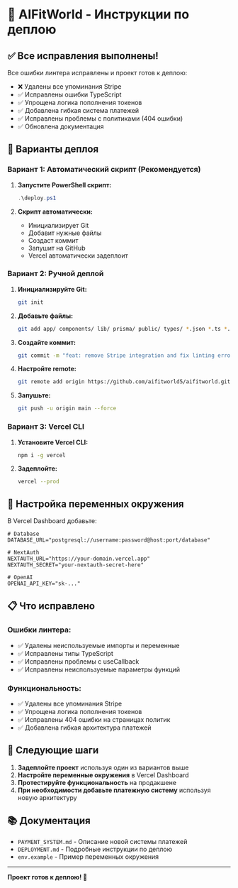 # 🚀 AIFitWorld - Инструкции по деплою

## ✅ Все исправления выполнены!

Все ошибки линтера исправлены и проект готов к деплою:

- ❌ Удалены все упоминания Stripe
- ✅ Исправлены ошибки TypeScript
- ✅ Упрощена логика пополнения токенов
- ✅ Добавлена гибкая система платежей
- ✅ Исправлены проблемы с политиками (404 ошибки)
- ✅ Обновлена документация

## 🚀 Варианты деплоя

### Вариант 1: Автоматический скрипт (Рекомендуется)

1. **Запустите PowerShell скрипт:**
   ```powershell
   .\deploy.ps1
   ```

2. **Скрипт автоматически:**
   - Инициализирует Git
   - Добавит нужные файлы
   - Создаст коммит
   - Запушит на GitHub
   - Vercel автоматически задеплоит

### Вариант 2: Ручной деплой

1. **Инициализируйте Git:**
   ```bash
   git init
   ```

2. **Добавьте файлы:**
   ```bash
   git add app/ components/ lib/ prisma/ public/ types/ *.json *.ts *.js *.md .gitignore
   ```

3. **Создайте коммит:**
   ```bash
   git commit -m "feat: remove Stripe integration and fix linting errors"
   ```

4. **Настройте remote:**
   ```bash
   git remote add origin https://github.com/aifitworld5/aifitworld.git
   ```

5. **Запушьте:**
   ```bash
   git push -u origin main --force
   ```

### Вариант 3: Vercel CLI

1. **Установите Vercel CLI:**
   ```bash
   npm i -g vercel
   ```

2. **Задеплойте:**
   ```bash
   vercel --prod
   ```

## 🔧 Настройка переменных окружения

В Vercel Dashboard добавьте:

```env
# Database
DATABASE_URL="postgresql://username:password@host:port/database"

# NextAuth
NEXTAUTH_URL="https://your-domain.vercel.app"
NEXTAUTH_SECRET="your-nextauth-secret-here"

# OpenAI
OPENAI_API_KEY="sk-..."
```

## 📋 Что исправлено

### Ошибки линтера:
- ✅ Удалены неиспользуемые импорты и переменные
- ✅ Исправлены типы TypeScript
- ✅ Исправлены проблемы с useCallback
- ✅ Исправлены неиспользуемые параметры функций

### Функциональность:
- ✅ Удалены все упоминания Stripe
- ✅ Упрощена логика пополнения токенов
- ✅ Исправлены 404 ошибки на страницах политик
- ✅ Добавлена гибкая архитектура платежей

## 🎯 Следующие шаги

1. **Задеплойте проект** используя один из вариантов выше
2. **Настройте переменные окружения** в Vercel Dashboard
3. **Протестируйте функциональность** на продакшене
4. **При необходимости добавьте платежную систему** используя новую архитектуру

## 📚 Документация

- `PAYMENT_SYSTEM.md` - Описание новой системы платежей
- `DEPLOYMENT.md` - Подробные инструкции по деплою
- `env.example` - Пример переменных окружения

---

**Проект готов к деплою! 🚀**
